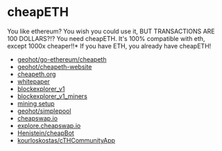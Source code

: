 # cheapETH

You like ethereum? You wish you could use it, BUT TRANSACTIONS ARE 100 DOLLARS?!?
You need cheapETH. It's 100% compatible with eth, except 1000x cheaper!!*
If you have ETH, you already have cheapETH!

- [geohot/go-ethereum/cheapeth](https://github.com/geohot/go-ethereum/tree/cheapeth)
- [geohot/cheapeth-website](https://github.com/geohot/cheapeth-website)
- [cheapeth.org](https://cheapeth.org)
- [whitepaper](https://cheapeth.org/whitepaper.pdf)
- [blockexplorer_v1](https://expedition.dev/?rpcUrl=https://node.cheapeth.org/rpc)
- [blockexplorer_v1_miners](https://expedition.dev/stats/miners?rpcUrl=https%3A%2F%2Fnode.cheapeth.org%2Frpc)
- [mining setup](https://cheapeth.org/setup.html)
- [geohot/simplepool](https://github.com/geohot/simplepool)
- [cheapswap.io](https://cheapswap.io/#/swap)
- [explore.cheapswap.io](https://explore.cheapswap.io/)
- [Henistein/cheapBot](https://github.com/Henistein/cheapBot)
- [kourloskostas/cTHCommunityApp](https://github.com/kourloskostas/cTHCommunityApp)
